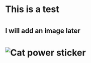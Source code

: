 # <h1> This is a test </h1>
# <h2> I will add an image later </h2>
# <img src="https://octodex.github.com/images/yaktocat.png" alt="Cat power sticker">

